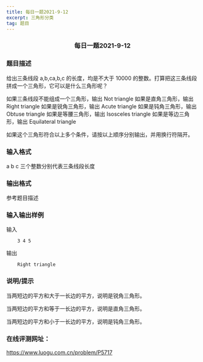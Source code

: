 ```yaml
---
title: 每日一题2021-9-12
excerpt: 三角形分类
tag: 题目
---
```

### <center>每日一题2021-9-12</center>

### 题目描述
给出三条线段 a,b,ca,b,c 的长度，均是不大于 10000 的整数。打算把这三条线段拼成一个三角形，它可以是什么三角形呢？

如果三条线段不能组成一个三角形，输出 Not triangle
如果是直角三角形，输出 Right triangle
如果是锐角三角形，输出 Acute triangle
如果是钝角三角形，输出 Obtuse triangle
如果是等腰三角形，输出 Isosceles triangle
如果是等边三角形，输出 Equilateral triangle

如果这个三角形符合以上多个条件，请按以上顺序分别输出，并用换行符隔开。

### 输入格式
a b c 三个整数分别代表三条线段长度

### 输出格式
参考题目描述

### 输入输出样例
输入
```
    3 4 5
```
输出
```
    Right triangle
```
### 说明/提示
当两短边的平方和大于一长边的平方，说明是锐角三角形。

当两短边的平方和等于一长边的平方，说明是直角三角形。

当两短边的平方和小于一长边的平方，说明是钝角三角形。

### 在线评测网址：
https://www.luogu.com.cn/problem/P5717